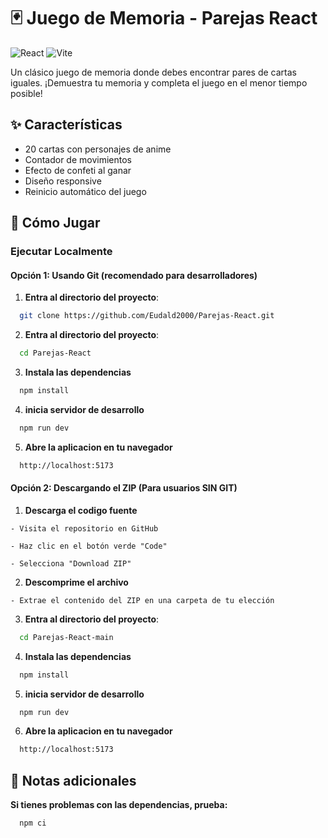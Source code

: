 # 🃏 Juego de Memoria - Parejas React

![React](https://img.shields.io/badge/React-19.1-blue?style=for-the-badge)
![Vite](https://img.shields.io/badge/Vite-6.3.5-9C6AFE?style=for-the-badge)

Un clásico juego de memoria donde debes encontrar pares de cartas iguales. ¡Demuestra tu memoria y completa el juego en el menor tiempo posible!

## ✨ Características

- 20 cartas con personajes de anime
- Contador de movimientos
- Efecto de confeti al ganar
- Diseño responsive
- Reinicio automático del juego

## 🚀 Cómo Jugar

### Ejecutar Localmente

#### **Opción 1: Usando Git** (recomendado para desarrolladores)

1. **Entra al directorio del proyecto**:

  ```bash
    git clone https://github.com/Eudald2000/Parejas-React.git
  ```

2. **Entra al directorio del proyecto**:

  ```bash
    cd Parejas-React
  ```

3. **Instala las dependencias**
  ```bash
    npm install
  ```

4. **inicia servidor de desarrollo**
  ```bash
    npm run dev
  ```

5. **Abre la aplicacion en tu navegador**
  ```bash
    http://localhost:5173
  ```

#### **Opción 2: Descargando el ZIP** (Para usuarios SIN GIT)
  
  1. **Descarga el codigo fuente**

    - Visita el repositorio en GitHub

    - Haz clic en el botón verde "Code"

    - Selecciona "Download ZIP"

  2. **Descomprime el archivo**

    - Extrae el contenido del ZIP en una carpeta de tu elección

  3. **Entra al directorio del proyecto**:

  ```bash
    cd Parejas-React-main
  ```

  4. **Instala las dependencias**
  ```bash
    npm install
  ```

  5. **inicia servidor de desarrollo**
  ```bash
    npm run dev
  ```

  6. **Abre la aplicacion en tu navegador**
  ```bash
    http://localhost:5173
  ```

## 📝 Notas adicionales

  **Si tienes problemas con las dependencias, prueba:**
  ```bash
    npm ci
  ```